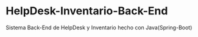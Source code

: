 # HelpDesk-Inventario-Back-End
Sistema Back-End de HelpDesk y Inventario hecho con Java(Spring-Boot)
